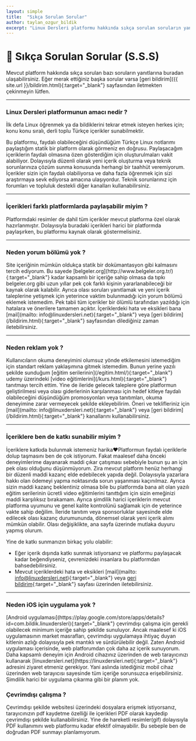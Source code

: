 ```yaml
---
layout: simple
title:  "Sıkça Sorulan Sorular"
author: taylan_ozgur_bildik
excerpt: "Linux Dersleri platformu hakkında sıkça sorulan soruların yanıtları."
---
```



<h1 class="text-primary">🤔 Sıkça Sorulan Sorular (S.S.S)</h1>
Mevcut platform hakkında sıkça sorulan bazı soruların yanıtlarına buradan ulaşabilirsiniz. Eğer merak ettiğiniz başka sorular varsa [geri bildirim]({{ site.url }}/bildirim.html){:target="_blank"} sayfasından iletmekten çekinmeyin lütfen.

---

<h3 class="text-primary"> Linux Dersleri platformunun amacı nedir ?</h3>
İlk defa Linux öğrenmek ya da bildiklerini tekrar etmek isteyen herkes için; konu konu sıralı, derli toplu Türkçe içerikler sunabilmektir. 

Bu platformu, faydalı olabileceğini düşündüğüm Türkçe Linux notlarımı paylaştığım statik bir platform olarak görmeniz en doğrusu. Paylaşacağım içeriklerin faydalı olmasına özen gösterdiğim için oluşturulmaları vakit alabiliyor. Dolayısıyla düzenli olarak yeni içerik oluşturma veya teknik sorunlarınıza çözüm sunma konusunda herhangi bir taahhüt veremiyorum. İçerikler sizin için faydalı olabiliyorsa ve daha fazla öğrenmek için sizi araştırmaya sevk ediyorsa amacına ulaşıyordur. Teknik sorunlarınız için forumları ve topluluk destekli diğer kanalları kullanabilirsiniz. 

---

<h3 class="text-primary">İçerikleri farklı platformlarda paylaşabilir miyim ?</h3>
Platformdaki resimler de dahil tüm içerikler mevcut platforma özel olarak hazırlanmıştır. Dolayısıyla buradaki içerikleri harici bir platformda paylaşırken, bu platformu kaynak olarak göstermelisiniz. 

---

<h3 class="text-primary"> Neden yorum bölümü yok ?</h3>
Site içeriğinin mümkün oldukça statik bir dokümantasyon gibi kalmasını tercih ediyorum. Bu sayede [belgeler.org](http://www.belgeler.org.tr/){:target="_blank"} kadar kapsamlı bir içeriğe sahip olmasa da tıpkı belgeler.org gibi uzun yıllar pek çok farklı kişinin yararlanabileceği bir kaynak olarak kalabilir. Ayrıca olası soruları yanıtlamak ve yeni içerik taleplerine yetişmek için yeterince vaktim bulunmadığı için yorum bölümü eklemek istemedim. Pek tabii tüm içerikler bir ölümlü tarafından yazıldığı için hatalara ve önerilere tamamen açıktır. İçeriklerdeki hata ve eksikleri bana [mail](mailto: info@linuxdersleri.net){:target="_blank"} veya [geri bildirim](/bildirim.html){:target="_blank"} sayfasından dilediğiniz zaman iletebilirsiniz.

---

<h3 class="text-primary">Neden reklam yok ?</h3>
Kullanıcıların okuma deneyimini olumsuz yönde etkilemesini istemediğim için standart reklam yaklaşımına gitmek istemedim. Bunun yerine yazılı şekilde sunduğum [eğitim serilerinin](/egitim.html/){:target="_blank"} udemy üzerindeki [video eğitimlerini](/kurs.html){:target="_blank"} tanıtmayı tercih ettim. Yine de ileride gelecek taleplere göre platformun geliştirilmesi veya olası giderlerinin karşılanması için hedef kitleye faydalı olabileceğini düşündüğüm promosyonları veya tanıtımları, okuma deneyimine zarar vermeyecek şekilde ekleyebilirim. Öneri ve teklifleriniz için [mail](mailto: info@linuxdersleri.net){:target="_blank"} veya [geri bildirim](/bildirim.html){:target="_blank"} kanallarını kullanabilirsiniz.

---

<h3 class="text-primary">İçeriklere ben de katkı sunabilir miyim ?</h3>

İçeriklere katkıda bulunmak istemeniz harika❤️Platformun faydalı içeriklerle dolup taşmasını ben de çok istiyorum. Fakat maalesef daha önceki deneyimlerime dayanarak maddi çıkar çatışması sebebiyle bunun şu an için pek olası olduğunu düşünmüyorum. Zira mevcut platform henüz herhangi bir düzenli maddi kazanç elde edebilecek yapıda değil. Dolayısıyla yazarlara hakkı olan ödemeyi yapma noktasında sorun yaşanması kaçınılmaz. Ayrıca sizin maddi kazanç beklentiniz olmasa bile bu platformda bana ait olan yazılı eğitim serilerinin ücretli video eğitimlerini tanıttığım için sizin emeğinizi maddi karşılıksız bırakamam. Ayrıca şimdilik harici içeriklerin mevcut platforma uyumunu ve genel kalite kontrolünü sağlamak için de yeterince vakte sahip değilim. İleride tanıtım veya sponsorluklar sayesinde elde edilecek olası kazanç durumununda, dönemsel olarak yeni içerik alımı mümkün olabilir. Olası değişiklikte, ana sayfa üzerinde mutlaka duyuru yapmış olurum.

Yine de katkı sunmanızın birkaç yolu olabilir:

- Eğer içerik dışında katkı sunmak istiyorsanız ve platformu paylaşacak kadar beğendiyseniz, çevrenizdeki insanlara bu platformdan bahsedebilirsiniz. 
- Mevcut içeriklerdeki hata ve eksikleri [mail](mailto: info@linuxdersleri.net){:target="_blank"} veya [geri bildirim]({{site.url}}/bildirim.html){:target="_blank"} sayfası üzerinden iletebilirsiniz.

---

<h3 class="text-primary">Neden iOS için uygulama yok ?</h3>
[Android uygulaması](https://play.google.com/store/apps/details?id=com.bildik.linuxdersleri){:target="_blank"} çevrimdışı çalışma için gerekli olabilecek minimum içeriğe sahip şekilde sunuluyor. Ancak maalesef ki iOS uygulamasının market masrafları, çevrimdışı uygulamaya ihtiyaç duyan kitlenin azlığı dolayısıyla pek mantıklı ve sürdürülebilir değil. Zaten Android uygulaması içerisinde, web platforumdan çok daha az içerik sunuyorum. Daha kapsamlı deneyim için Android cihazınız üzerinden de web tarayıcınızı kullanarak [linuxdersleri.net](https://linuxdersleri.net){:target="_blank"} adresini ziyaret etmeniz gerekiyor. Yani aslında istediğiniz mobil cihaz üzerinden web tarayıcısı sayesinde tüm içeriğe sorunsuzca erişebilirsiniz. Şimdilik harici bir uygulama çıkarma gibi bir planım yok.

<h3 class="text-primary">Çevrimdışı çalışma ?</h3>
Çevrimdışı şekilde websitesi üzerindeki dosyalara erişmek istiyorsanız, tarayıcınızın pdf kaydetme özelliği ile içerikleri PDF olarak kaydedip çevrimdışı şekilde kullanabilirsiniz. Yine de hareketli resimler(gif) dolayısıyla PDF kullanımını web platformu kadar efektif olmayabilir. Bu sebeple ben de doğrudan PDF sunmayı planlamıyorum. 
